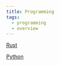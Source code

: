 ```yaml
---
title: Programming
tags:
  - programming
  - overview
---
```

[Rust](Rust/Rust.md)

[Python](Python/Python.md)